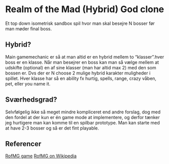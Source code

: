 # Realm of the Mad (Hybrid) God clone
Et top down isometrisk sandbox spil hvor man skal besejre N bosser før man møder final boss.

## Hybrid?
Main gamemechanic er så at man altid er en hybrid mellem to “klasser”.hver boss er en klasse. Når man besejrer en boss kan man så vælge mellem at udskifte (optional) en af sine klasser (man har altid max 2) med den som bossen er.
Dvs der er N choose 2 mulige hybrid karakter muligheder i spillet. Hver klasse har så en ability fx hurtig, spells, range, crazy våben, pet, eller you name it.

## Sværhedsgrad?
Selvfølgelig ikke så meget mindre kompliceret end andre forslag, dog med den fordel at der kun er én game mode at implementere, og derfor tænker jeg hurtigere man kan komme til en spilbar prototype. Man kan starte med at have 2-3 bosser og så er det fint playable.

## Referencer
[RofMG game](https://www.realmofthemadgod.com/)
[RofMG on Wikipedia](https://en.wikipedia.org/wiki/Realm_of_the_Mad_God)

